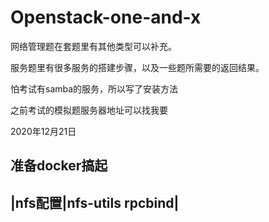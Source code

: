 # Openstack-one-and-x

网络管理题在套题里有其他类型可以补充。

服务题里有很多服务的搭建步骤，以及一些题所需要的返回结果。

怕考试有samba的服务，所以写了安装方法

之前考试的模拟题服务器地址可以找我要

2020年12月21日

准备docker搞起
--------------------------
|nfs配置|nfs-utils rpcbind|
--------------------------
